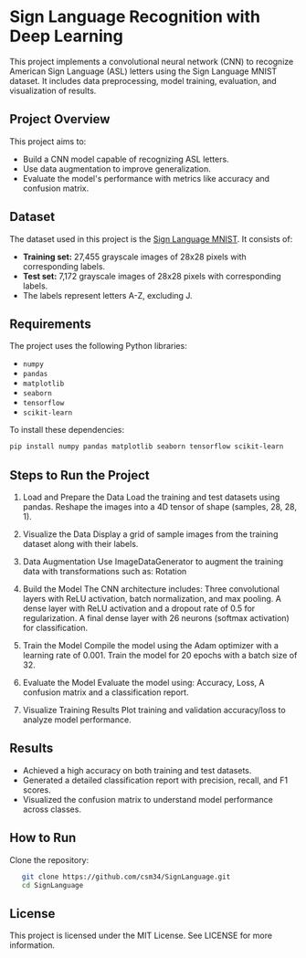 # **Sign Language Recognition with Deep Learning**

This project implements a convolutional neural network (CNN) to recognize American Sign Language (ASL) letters using the Sign Language MNIST dataset. It includes data preprocessing, model training, evaluation, and visualization of results.

## **Project Overview**
This project aims to:
- Build a CNN model capable of recognizing ASL letters.
- Use data augmentation to improve generalization.
- Evaluate the model's performance with metrics like accuracy and confusion matrix.

## **Dataset**
The dataset used in this project is the [Sign Language MNIST](https://www.kaggle.com/datamunge/sign-language-mnist). It consists of:
- **Training set:** 27,455 grayscale images of 28x28 pixels with corresponding labels.
- **Test set:** 7,172 grayscale images of 28x28 pixels with corresponding labels.
- The labels represent letters A-Z, excluding J.

## **Requirements**
The project uses the following Python libraries:
- `numpy`
- `pandas`
- `matplotlib`
- `seaborn`
- `tensorflow`
- `scikit-learn`

To install these dependencies:
```bash
pip install numpy pandas matplotlib seaborn tensorflow scikit-learn
```

## **Steps to Run the Project**
1. Load and Prepare the Data
Load the training and test datasets using pandas.
Reshape the images into a 4D tensor of shape (samples, 28, 28, 1).

2. Visualize the Data
Display a grid of sample images from the training dataset along with their labels.

3. Data Augmentation
Use ImageDataGenerator to augment the training data with transformations such as: Rotation

4. Build the Model
The CNN architecture includes:
Three convolutional layers with ReLU activation, batch normalization, and max pooling.
A dense layer with ReLU activation and a dropout rate of 0.5 for regularization.
A final dense layer with 26 neurons (softmax activation) for classification.

5. Train the Model
Compile the model using the Adam optimizer with a learning rate of 0.001.
Train the model for 20 epochs with a batch size of 32.

6. Evaluate the Model
Evaluate the model using: Accuracy, Loss, A confusion matrix and a classification report.

7. Visualize Training Results
Plot training and validation accuracy/loss to analyze model performance.

## **Results**
- Achieved a high accuracy on both training and test datasets.
- Generated a detailed classification report with precision, recall, and F1 scores.
- Visualized the confusion matrix to understand model performance across classes.

## **How to Run**
Clone the repository:
```bash
   git clone https://github.com/csm34/SignLanguage.git
   cd SignLanguage
```

## **License**
This project is licensed under the MIT License. See LICENSE for more information.

